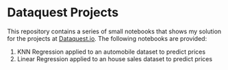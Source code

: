 # Dataquest Projects
This repository contains a series of small notebooks that shows my solution for the projects at [Dataquest.io](https://www.dataquest.io/). The following notebooks are provided:

1. KNN Regression applied to an automobile dataset to predict prices
2. Linear Regression applied to an house sales dataset to predict prices
